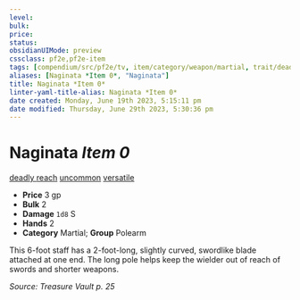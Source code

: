```yaml
---
level:
bulk:
price:
status:
obsidianUIMode: preview
cssclass: pf2e,pf2e-item
tags: [compendium/src/pf2e/tv, item/category/weapon/martial, trait/deadly-d8, trait/reach, trait/uncommon, trait/versatile-p]
aliases: [Naginata *Item 0*, "Naginata"]
title: Naginata *Item 0*
linter-yaml-title-alias: Naginata *Item 0*
date created: Monday, June 19th 2023, 5:15:11 pm
date modified: Thursday, June 29th 2023, 5:30:36 pm
---
```


# Naginata *Item 0*

[deadly <d8>](rules/traits/deadly.md) [reach](rules/traits/reach.md) [uncommon](rules/traits/uncommon.md) [versatile <p>](rules/traits/versatile.md)  

- **Price** 3 gp
- **Bulk** 2
- **Damage** `1d8` S
- **Hands** 2
- **Category** Martial; **Group** Polearm

This 6-foot staff has a 2-foot-long, slightly curved, swordlike blade attached at one end. The long pole helps keep the wielder out of reach of swords and shorter weapons.

*Source: Treasure Vault p. 25*
